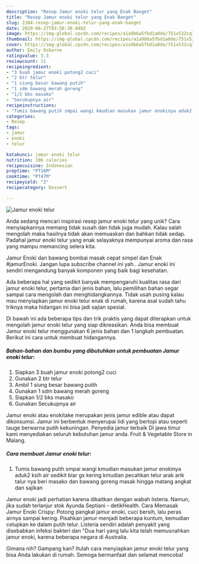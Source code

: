 ```yaml
---
description: "Resep Jamur enoki telur yang Enak Banget"
title: "Resep Jamur enoki telur yang Enak Banget"
slug: 2384-resep-jamur-enoki-telur-yang-enak-banget
date: 2020-06-27T03:56:30.048Z
image: https://img-global.cpcdn.com/recipes/a1a9b6a5fbd1a0de/751x532cq70/jamur-enoki-telur-foto-resep-utama.jpg
thumbnail: https://img-global.cpcdn.com/recipes/a1a9b6a5fbd1a0de/751x532cq70/jamur-enoki-telur-foto-resep-utama.jpg
cover: https://img-global.cpcdn.com/recipes/a1a9b6a5fbd1a0de/751x532cq70/jamur-enoki-telur-foto-resep-utama.jpg
author: Emily Osborne
ratingvalue: 3.3
reviewcount: 11
recipeingredient:
- "3 buah jamur enoki potong2 cuci"
- "2 btr telur"
- "1 siung besar bawang putih"
- "1 sdm bawang merah goreng"
- "1/2 bks masako"
- "Secukupnya air"
recipeinstructions:
- "Tumis bawang putih smpai wangi kmudian masukan jamur enokinya aduk2 ksih air sedikit biar gx kering kmudian pecahkan telur arak arik talur nya beri masako dan bawang goreng masak hingga matang angkat dan sajikan"
categories:
- Resep
tags:
- jamur
- enoki
- telur

katakunci: jamur enoki telur 
nutrition: 106 calories
recipecuisine: Indonesian
preptime: "PT16M"
cooktime: "PT47M"
recipeyield: "3"
recipecategory: Dessert

---
```



![Jamur enoki telur](https://img-global.cpcdn.com/recipes/a1a9b6a5fbd1a0de/751x532cq70/jamur-enoki-telur-foto-resep-utama.jpg)

Anda sedang mencari inspirasi resep jamur enoki telur yang unik? Cara menyiapkannya memang tidak susah dan tidak juga mudah. Kalau salah mengolah maka hasilnya tidak akan memuaskan dan bahkan tidak sedap. Padahal jamur enoki telur yang enak selayaknya mempunyai aroma dan rasa yang mampu memancing selera kita.

Jamur Enoki dan bawang bombai masak cepat simpel dan Enak #jamurEnoki. Jangan lupa subscribe channel ini yah.. Jamur enoki ini sendiri mengandung banyak komponen yang baik bagi kesehatan.

Ada beberapa hal yang sedikit banyak mempengaruhi kualitas rasa dari jamur enoki telur, pertama dari jenis bahan, lalu pemilihan bahan segar sampai cara mengolah dan menghidangkannya. Tidak usah pusing kalau mau menyiapkan jamur enoki telur enak di rumah, karena asal sudah tahu triknya maka hidangan ini bisa jadi sajian spesial.


Di bawah ini ada beberapa tips dan trik praktis yang dapat diterapkan untuk mengolah jamur enoki telur yang siap dikreasikan. Anda bisa membuat Jamur enoki telur menggunakan 6 jenis bahan dan 1 langkah pembuatan. Berikut ini cara untuk membuat hidangannya.

<!--inarticleads1-->

##### Bahan-bahan dan bumbu yang dibutuhkan untuk pembuatan Jamur enoki telur:

1. Siapkan 3 buah jamur enoki potong2 cuci
1. Gunakan 2 btr telur
1. Ambil 1 siung besar bawang putih
1. Gunakan 1 sdm bawang merah goreng
1. Siapkan 1/2 bks masako
1. Gunakan Secukupnya air


Jamur enoki atau enokitake merupakan jenis jamur edible atau dapat dikonsumsi. Jamur ini berbentuk menyerupai lidi yang bertopi atau seperti tauge berwarna putih kekuningan. Penyedia jamur terbaik DI jawa timur kami menyediakan seluruh kebutuhan jamur anda. Fruit &amp; Vegetable Store in Malang. 

<!--inarticleads2-->

##### Cara membuat Jamur enoki telur:

1. Tumis bawang putih smpai wangi kmudian masukan jamur enokinya aduk2 ksih air sedikit biar gx kering kmudian pecahkan telur arak arik talur nya beri masako dan bawang goreng masak hingga matang angkat dan sajikan


Jamur enoki jadi perhatian karena dikaitkan dengan wabah listeria. Namun, jika sudah terlanjur stok Ayunda Septiani - detikHealth. Cara Memasak Jamur Enoki Crispy: Potong pangkal jamur enoki, cuci bersih, lalu peras airnya sampai kering. Pisahkan jamur menjadi beberapa kuntum, kemudian celupkan ke dalam putih telur. Listeria sendiri adalah penyakit yang disebabkan infeksi bakteri dan &#34;Dua hari yang lalu kita telah memusnahkan jamur enoki, karena beberapa negara di Australia. 

Gimana nih? Gampang kan? Itulah cara menyiapkan jamur enoki telur yang bisa Anda lakukan di rumah. Semoga bermanfaat dan selamat mencoba!
